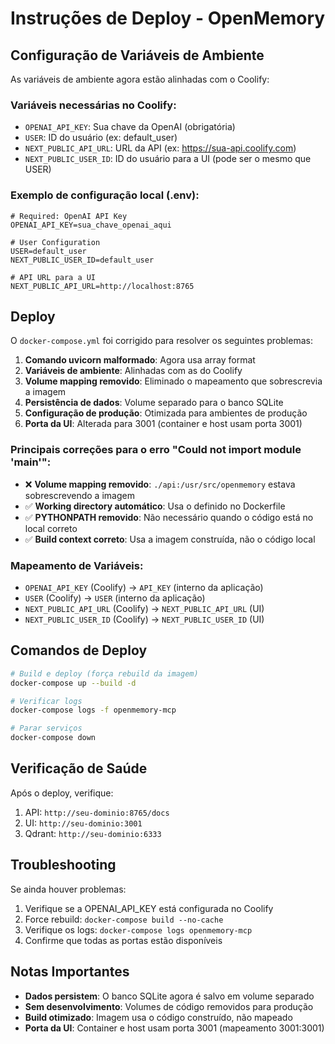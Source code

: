 # Instruções de Deploy - OpenMemory

## Configuração de Variáveis de Ambiente

As variáveis de ambiente agora estão alinhadas com o Coolify:

### Variáveis necessárias no Coolify:

- `OPENAI_API_KEY`: Sua chave da OpenAI (obrigatória)
- `USER`: ID do usuário (ex: default_user)
- `NEXT_PUBLIC_API_URL`: URL da API (ex: https://sua-api.coolify.com)
- `NEXT_PUBLIC_USER_ID`: ID do usuário para a UI (pode ser o mesmo que USER)

### Exemplo de configuração local (.env):

```env
# Required: OpenAI API Key
OPENAI_API_KEY=sua_chave_openai_aqui

# User Configuration
USER=default_user
NEXT_PUBLIC_USER_ID=default_user

# API URL para a UI
NEXT_PUBLIC_API_URL=http://localhost:8765
```

## Deploy

O `docker-compose.yml` foi corrigido para resolver os seguintes problemas:

1. **Comando uvicorn malformado**: Agora usa array format
2. **Variáveis de ambiente**: Alinhadas com as do Coolify
3. **Volume mapping removido**: Eliminado o mapeamento que sobrescrevia a imagem
4. **Persistência de dados**: Volume separado para o banco SQLite
5. **Configuração de produção**: Otimizada para ambientes de produção
6. **Porta da UI**: Alterada para 3001 (container e host usam porta 3001)

### Principais correções para o erro "Could not import module 'main'":

- ❌ **Volume mapping removido**: `./api:/usr/src/openmemory` estava sobrescrevendo a imagem
- ✅ **Working directory automático**: Usa o definido no Dockerfile
- ✅ **PYTHONPATH removido**: Não necessário quando o código está no local correto
- ✅ **Build context correto**: Usa a imagem construída, não o código local

### Mapeamento de Variáveis:

- `OPENAI_API_KEY` (Coolify) → `API_KEY` (interno da aplicação)
- `USER` (Coolify) → `USER` (interno da aplicação)
- `NEXT_PUBLIC_API_URL` (Coolify) → `NEXT_PUBLIC_API_URL` (UI)
- `NEXT_PUBLIC_USER_ID` (Coolify) → `NEXT_PUBLIC_USER_ID` (UI)

## Comandos de Deploy

```bash
# Build e deploy (força rebuild da imagem)
docker-compose up --build -d

# Verificar logs
docker-compose logs -f openmemory-mcp

# Parar serviços
docker-compose down
```

## Verificação de Saúde

Após o deploy, verifique:

1. API: `http://seu-dominio:8765/docs`
2. UI: `http://seu-dominio:3001`
3. Qdrant: `http://seu-dominio:6333`

## Troubleshooting

Se ainda houver problemas:

1. Verifique se a OPENAI_API_KEY está configurada no Coolify
2. Force rebuild: `docker-compose build --no-cache`
3. Verifique os logs: `docker-compose logs openmemory-mcp`
4. Confirme que todas as portas estão disponíveis

## Notas Importantes

- **Dados persistem**: O banco SQLite agora é salvo em volume separado
- **Sem desenvolvimento**: Volumes de código removidos para produção
- **Build otimizado**: Imagem usa o código construído, não mapeado
- **Porta da UI**: Container e host usam porta 3001 (mapeamento 3001:3001) 